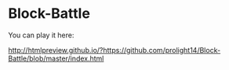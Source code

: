 # Block-Battle

You can play it here:

http://htmlpreview.github.io/?https://github.com/prolight14/Block-Battle/blob/master/index.html